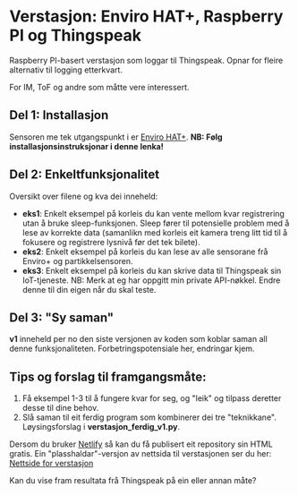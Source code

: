 # Verstasjon: Enviro HAT+, Raspberry PI og Thingspeak
Raspberry PI-basert verstasjon som loggar til Thingspeak. Opnar for fleire alternativ til logging etterkvart.

For IM, ToF og andre som måtte vere interessert.

## Del 1: Installasjon
Sensoren me tek utgangspunkt i er [Enviro HAT+](https://github.com/pimoroni/enviroplus-python). **NB: Følg installasjonsinstruksjonar i denne lenka!**

## Del 2: Enkeltfunksjonalitet
Oversikt over filene og kva dei inneheld:
- **eks1**: Enkelt eksempel på korleis du kan vente mellom kvar registrering utan å bruke sleep-funksjonen. Sleep fører til potensielle problem med å lese av korrekte data (samanlikn med korleis eit kamera treng litt tid til å fokusere og registrere lysnivå før det tek bilete).
- **eks2**: Enkelt eksempel på korleis du kan lese av alle sensorane frå Enviro+ og partikkelsensoren.
- **eks3**: Enkelt eksempel på korleis du kan skrive data til Thingspeak sin IoT-tjeneste. NB: Merk at eg har oppgitt min private API-nøkkel. Endre denne til din eigen når du skal teste.

## Del 3: "Sy saman"
**v1** inneheld per no den siste versjonen av koden som koblar saman all denne funksjonaliteten. Forbetringspotensiale her, endringar kjem.

## Tips og forslag til framgangsmåte:
1. Få eksempel 1-3 til å fungere kvar for seg, og "leik" og tilpass deretter desse til dine behov.
2. Slå saman til eit ferdig program som kombinerer dei tre "teknikkane". Løysingsforslag i **verstasjon_ferdig_v1.py**.

Dersom du bruker [Netlify](https://www.netlify.com) så kan du få publisert eit repository sin HTML gratis. Ein "plasshaldar"-versjon av nettsida til verstasjonen ser du her:
[Nettside for verstasjon](https://verstasjon.netlify.app/)

Kan du vise fram resultata frå Thingspeak på ein eller annan måte?
